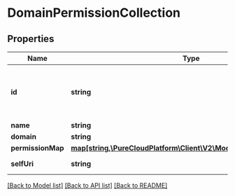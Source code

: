 # DomainPermissionCollection

## Properties
Name | Type | Description | Notes
------------ | ------------- | ------------- | -------------
**id** | **string** | The globally unique identifier for the object. | [optional] 
**name** | **string** |  | [optional] 
**domain** | **string** |  | [optional] 
**permissionMap** | [**map[string,\PureCloudPlatform\Client\V2\Model\DomainPermission[]]**](array.md) |  | [optional] 
**selfUri** | **string** | The URI for this object | [optional] 

[[Back to Model list]](../README.md#documentation-for-models) [[Back to API list]](../README.md#documentation-for-api-endpoints) [[Back to README]](../README.md)



